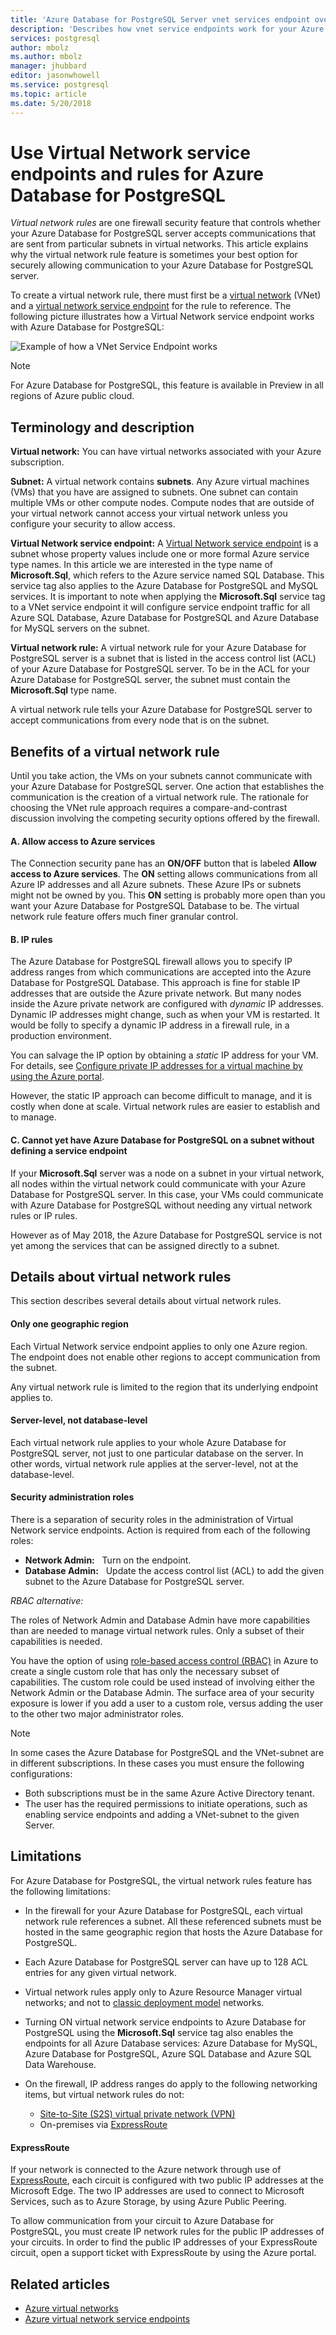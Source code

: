```yaml
---
title: 'Azure Database for PostgreSQL Server vnet services endpoint overview | Microsoft Docs'
description: 'Describes how vnet service endpoints work for your Azure Database for PostgreSQL server.'
services: postgresql
author: mbolz
ms.author: mbolz
manager: jhubbard
editor: jasonwhowell
ms.service: postgresql
ms.topic: article
ms.date: 5/20/2018
---
```

# Use Virtual Network service endpoints and rules for Azure Database for PostgreSQL

*Virtual network rules* are one firewall security feature that controls whether your Azure Database for PostgreSQL server accepts communications that are sent from particular subnets in virtual networks. This article explains why the virtual network rule feature is sometimes your best option for securely allowing communication to your Azure Database for PostgreSQL server.

To create a virtual network rule, there must first be a [virtual network][vm-virtual-network-overview] (VNet) and a [virtual network service endpoint][vm-virtual-network-service-endpoints-overview-649d] for the rule to reference. The following picture illustrates how a Virtual Network service endpoint works with Azure Database for PostgreSQL:

![Example of how a VNet Service Endpoint works](media/concepts-data-access-and-security-vnet/vnet-concept.png)

> [!NOTE]
> For Azure Database for PostgreSQL, this feature is available in Preview in all regions of Azure public cloud.

<a name="anch-terminology-and-description-82f" />

## Terminology and description

**Virtual network:** You can have virtual networks associated with your Azure subscription.

**Subnet:** A virtual network contains **subnets**. Any Azure virtual machines (VMs) that you have are assigned to subnets. One subnet can contain multiple VMs or other compute nodes. Compute nodes that are outside of your virtual network cannot access your virtual network unless you configure your security to allow access.

**Virtual Network service endpoint:** A [Virtual Network service endpoint][vm-virtual-network-service-endpoints-overview-649d] is a subnet whose property values include one or more formal Azure service type names. In this article we are interested in the type name of **Microsoft.Sql**, which refers to the Azure service named SQL Database. This service tag also applies to the Azure Database for PostgreSQL and MySQL services. It is important to note when applying the **Microsoft.Sql** service tag to a VNet service endpoint it will configure service endpoint traffic for all Azure SQL Database, Azure Database for PostgreSQL and Azure Database for MySQL servers on the subnet. 

**Virtual network rule:** A virtual network rule for your Azure Database for PostgreSQL server is a subnet that is listed in the access control list (ACL) of your Azure Database for PostgreSQL server. To be in the ACL for your Azure Database for PostgreSQL server, the subnet must contain the **Microsoft.Sql** type name.

A virtual network rule tells your Azure Database for PostgreSQL server to accept communications from every node that is on the subnet.







<a name="anch-benefits-of-a-vnet-rule-68b" />

## Benefits of a virtual network rule

Until you take action, the VMs on your subnets cannot communicate with your Azure Database for PostgreSQL server. One action that establishes the communication is the creation of a virtual network rule. The rationale for choosing the VNet rule approach requires a compare-and-contrast discussion involving the competing security options offered by the firewall.

#### A. Allow access to Azure services

The Connection security pane has an **ON/OFF** button that is labeled **Allow access to Azure services**. The **ON** setting allows communications from all Azure IP addresses and all Azure subnets. These Azure IPs or subnets might not be owned by you. This **ON** setting is probably more open than you want your Azure Database for PostgreSQL Database to be. The virtual network rule feature offers much finer granular control.

#### B. IP rules

The Azure Database for PostgreSQL firewall allows you to specify IP address ranges from which communications are accepted into the Azure Database for PostgreSQL Database. This approach is fine for stable IP addresses that are outside the Azure private network. But many nodes inside the Azure private network are configured with *dynamic* IP addresses. Dynamic IP addresses might change, such as when your VM is restarted. It would be folly to specify a dynamic IP address in a firewall rule, in a production environment.

You can salvage the IP option by obtaining a *static* IP address for your VM. For details, see [Configure private IP addresses for a virtual machine by using the Azure portal][vm-configure-private-ip-addresses-for-a-virtual-machine-using-the-azure-portal-321w].

However, the static IP approach can become difficult to manage, and it is costly when done at scale. Virtual network rules are easier to establish and to manage.

#### C. Cannot yet have Azure Database for PostgreSQL on a subnet without defining a service endpoint

If your **Microsoft.Sql** server was a node on a subnet in your virtual network, all nodes within the virtual network could communicate with your Azure Database for PostgreSQL server. In this case, your VMs could communicate with Azure Database for PostgreSQL without needing any virtual network rules or IP rules.

However as of May 2018, the Azure Database for PostgreSQL service is not yet among the services that can be assigned directly to a subnet.

<a name="anch-details-about-vnet-rules-38q" />

## Details about virtual network rules

This section describes several details about virtual network rules.

#### Only one geographic region

Each Virtual Network service endpoint applies to only one Azure region. The endpoint does not enable other regions to accept communication from the subnet.

Any virtual network rule is limited to the region that its underlying endpoint applies to.

#### Server-level, not database-level

Each virtual network rule applies to your whole Azure Database for PostgreSQL server, not just to one particular database on the server. In other words, virtual network rule applies at the server-level, not at the database-level.

#### Security administration roles

There is a separation of security roles in the administration of Virtual Network service endpoints. Action is required from each of the following roles:

- **Network Admin:** &nbsp; Turn on the endpoint.
- **Database Admin:** &nbsp; Update the access control list (ACL) to add the given subnet to the Azure Database for PostgreSQL server.

*RBAC alternative:*

The roles of Network Admin and Database Admin have more capabilities than are needed to manage virtual network rules. Only a subset of their capabilities is needed.

You have the option of using [role-based access control (RBAC)][rbac-what-is-813s] in Azure to create a single custom role that has only the necessary subset of capabilities. The custom role could be used instead of involving either the Network Admin or the Database Admin. The surface area of your security exposure is lower if you add a user to a custom role, versus adding the user to the other two major administrator roles.

> [!NOTE]
> In some cases the Azure Database for PostgreSQL and the VNet-subnet are in different subscriptions. In these cases you must ensure the following configurations:
> - Both subscriptions must be in the same Azure Active Directory tenant.
> - The user has the required permissions to initiate operations, such as enabling service endpoints and adding a VNet-subnet to the given Server.

## Limitations

For Azure Database for PostgreSQL, the virtual network rules feature has the following limitations:

- In the firewall for your Azure Database for PostgreSQL, each virtual network rule references a subnet. All these referenced subnets must be hosted in the same geographic region that hosts the Azure Database for PostgreSQL.

- Each Azure Database for PostgreSQL server can have up to 128 ACL entries for any given virtual network.

- Virtual network rules apply only to Azure Resource Manager virtual networks; and not to [classic deployment model][arm-deployment-model-568f] networks.

- Turning ON virtual network service endpoints to Azure Database for PostgreSQL using the **Microsoft.Sql** service tag also enables the endpoints for all Azure Database services: Azure Database for MySQL, Azure Database for PostgreSQL, Azure SQL Database and Azure SQL Data Warehouse.

- On the firewall, IP address ranges do apply to the following networking items, but virtual network rules do not:
    - [Site-to-Site (S2S) virtual private network (VPN)][vpn-gateway-indexmd-608y]
    - On-premises via [ExpressRoute][expressroute-indexmd-744v]

#### ExpressRoute

If your network is connected to the Azure network through use of [ExpressRoute][expressroute-indexmd-744v], each circuit is configured with two public IP addresses at the Microsoft Edge. The two IP addresses are used to connect to Microsoft Services, such as to Azure Storage, by using Azure Public Peering.

To allow communication from your circuit to Azure Database for PostgreSQL, you must create IP network rules for the public IP addresses of your circuits. In order to find the public IP addresses of your ExpressRoute circuit, open a support ticket with ExpressRoute by using the Azure portal.

## Related articles
- [Azure virtual networks][vm-virtual-network-overview]
- [Azure virtual network service endpoints][vm-virtual-network-service-endpoints-overview-649d]

<!-- Link references, to text, Within this same Github repo. -->
[arm-deployment-model-568f]: ../azure-resource-manager/resource-manager-deployment-model.md

[vm-virtual-network-overview]: ../virtual-network/virtual-networks-overview.md

[vm-virtual-network-service-endpoints-overview-649d]: ../virtual-network/virtual-network-service-endpoints-overview.md

[vm-configure-private-ip-addresses-for-a-virtual-machine-using-the-azure-portal-321w]: ../virtual-network/virtual-networks-static-private-ip-arm-pportal.md

[rbac-what-is-813s]: ../active-directory/role-based-access-control-what-is.md

[vpn-gateway-indexmd-608y]: ../vpn-gateway/index.md

[expressroute-indexmd-744v]: ../expressroute/index.md